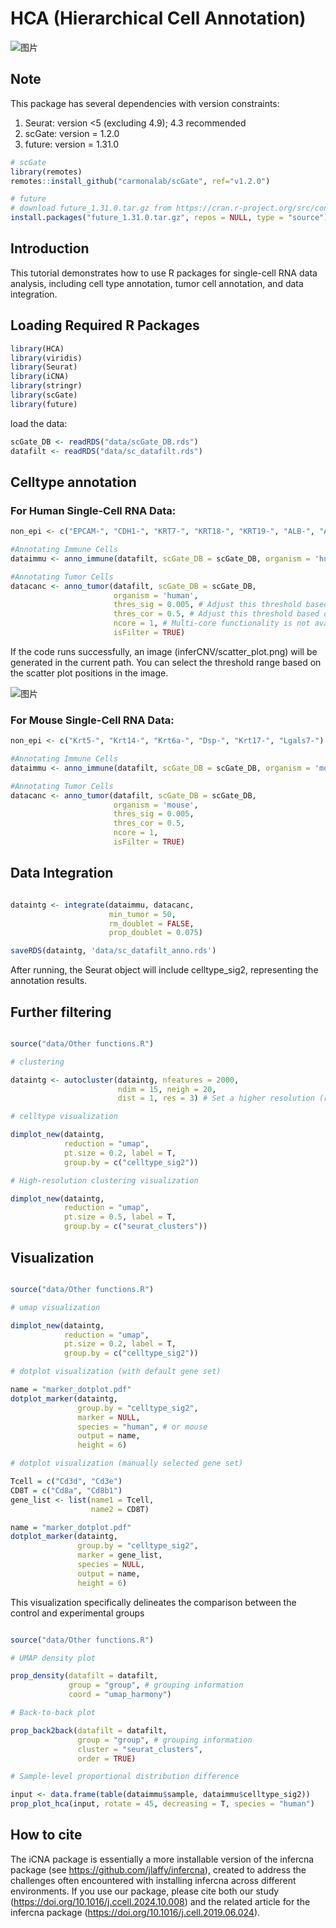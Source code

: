 # HCA (Hierarchical Cell Annotation)

![图片](https://github.com/user-attachments/assets/bdcd4e4b-7f14-4a06-a7c0-adb2615ff9ba)

## Note
This package has several dependencies with version constraints: <br>
1. Seurat: version <5 (excluding 4.9); 4.3 recommended <br>
2. scGate: version = 1.2.0 <br>
3. future: version = 1.31.0 <br>
```r
# scGate
library(remotes)
remotes::install_github("carmonalab/scGate", ref="v1.2.0")

# future
# download future_1.31.0.tar.gz from https://cran.r-project.org/src/contrib/Archive/future/
install.packages("future_1.31.0.tar.gz", repos = NULL, type = "source")

```

## Introduction 
This tutorial demonstrates how to use R packages for single-cell RNA data analysis, including cell type annotation, tumor cell annotation, and data integration.

## Loading Required R Packages

```r
library(HCA)
library(viridis)
library(Seurat)
library(iCNA)
library(stringr)
library(scGate)
library(future)
```

load the data:

```r
scGate_DB <- readRDS("data/scGate_DB.rds")
datafilt <- readRDS("data/sc_datafilt.rds")
```

## Celltype annotation 

### For Human Single-Cell RNA Data:
```r
non_epi <- c("EPCAM-", "CDH1-", "KRT7-", "KRT18-", "KRT19-", "ALB-", "AFP-")

#Annotating Immune Cells
dataimmu <- anno_immune(datafilt, scGate_DB = scGate_DB, organism = 'human', non_epi = non_epi, min_cell = 100, ncore = 1)

#Annotating Tumor Cells
datacanc <- anno_tumor(datafilt, scGate_DB = scGate_DB, 
                       organism = 'human', 
                       thres_sig = 0.005, # Adjust this threshold based on scatter_plot.png
                       thres_cor = 0.5, # Adjust this threshold based on scatter_plot.png
                       ncore = 1, # Multi-core functionality is not available on Windows
                       isFilter = TRUE)
```
If the code runs successfully, an image (inferCNV/scatter_plot.png) will be generated in the current path. You can select the threshold range based on the scatter plot positions in the image.

![图片](https://github.com/user-attachments/assets/2bde04d6-5f2a-4406-94aa-5354325ab457)


### For Mouse Single-Cell RNA Data:
```r
non_epi <- c("Krt5-", "Krt14-", "Krt6a-", "Dsp-", "Krt17-", "Lgals7-")

#Annotating Immune Cells
dataimmu <- anno_immune(datafilt, scGate_DB = scGate_DB, organism = 'mouse', non_epi = non_epi, min_cell = 100, ncore = 1)

#Annotating Tumor Cells
datacanc <- anno_tumor(datafilt, scGate_DB = scGate_DB, 
                       organism = 'mouse', 
                       thres_sig = 0.005, 
                       thres_cor = 0.5, 
                       ncore = 1, 
                       isFilter = TRUE)
```

## Data Integration
```r

dataintg <- integrate(dataimmu, datacanc,
                      min_tumor = 50,
                      rm_doublet = FALSE,
                      prop_doublet = 0.075)

saveRDS(dataintg, 'data/sc_datafilt_anno.rds')

```

After running, the Seurat object will include celltype_sig2, representing the annotation results.

## Further filtering
```r

source("data/Other functions.R")

# clustering

dataintg <- autocluster(dataintg, nfeatures = 2000,
                        ndim = 15, neigh = 20,
                        dist = 1, res = 3) # Set a higher resolution (res) to capture more clusters

# celltype visualization

dimplot_new(dataintg,
            reduction = "umap",
            pt.size = 0.2, label = T,
            group.by = c("celltype_sig2"))

# High-resolution clustering visualization

dimplot_new(dataintg,
            reduction = "umap",
            pt.size = 0.5, label = T,
            group.by = c("seurat_clusters"))
```

## Visualization
```r

source("data/Other functions.R")

# umap visualization

dimplot_new(dataintg,
            reduction = "umap",
            pt.size = 0.2, label = T,
            group.by = c("celltype_sig2"))

# dotplot visualization (with default gene set)

name = "marker_dotplot.pdf"
dotplot_marker(dataintg,
               group.by = "celltype_sig2",
               marker = NULL,
               species = "human", # or mouse
               output = name,
               height = 6)

# dotplot visualization (manually selected gene set)

Tcell = c("Cd3d", "Cd3e")
CD8T = c("Cd8a", "Cd8b1")
gene_list <- list(name1 = Tcell,
                  name2 = CD8T)

name = "marker_dotplot.pdf"
dotplot_marker(dataintg,
               group.by = "celltype_sig2",
               marker = gene_list,
               species = NULL,
               output = name,
               height = 6)
```


This visualization specifically delineates the comparison between the control and experimental groups
```r

source("data/Other functions.R")

# UMAP density plot

prop_density(datafilt = datafilt,
             group = "group", # grouping information
             coord = "umap_harmony")

# Back-to-back plot

prop_back2back(datafilt = datafilt,
               group = "group", # grouping information
               cluster = "seurat_clusters",
               order = TRUE)

# Sample-level proportional distribution difference

input <- data.frame(table(dataimmu$sample, dataimmu$celltype_sig2))
prop_plot_hca(input, rotate = 45, decreasing = T, species = "human")
```

## How to cite
The iCNA package is essentially a more installable version of the infercna package (see https://github.com/jlaffy/infercna), created to address the challenges often encountered with installing infercna across different environments. If you use our package, please cite both our study (https://doi.org/10.1016/j.ccell.2024.10.008) and the related article for the infercna package (https://doi.org/10.1016/j.cell.2019.06.024).

